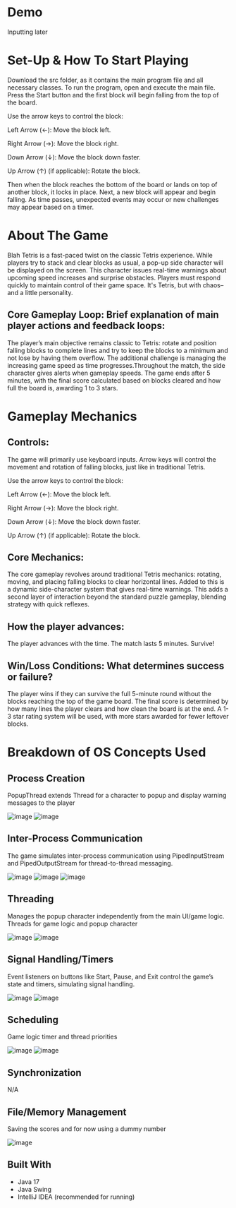 # Demo
Inputting later

# Set-Up & How To Start Playing
Download the src folder, as it contains the main program file and all necessary classes. To run the program, open and execute the main file. Press the Start button and the first block will begin falling from the top of the board. 

Use the arrow keys to control the block:

  Left Arrow (←): Move the block left.
  
  Right Arrow (→): Move the block right.
  
  Down Arrow (↓): Move the block down faster.
  
  Up Arrow (↑) (if applicable): Rotate the block.
  
Then when the block reaches the bottom of the board or lands on top of another block, it locks in place. Next, a new block will appear and begin falling. As time passes, unexpected events may occur or new challenges may appear based on a timer. 

# About The Game
Blah Tetris is a fast-paced twist on the classic Tetris experience. While players try to stack and clear blocks as usual, a pop-up side character will be displayed on the screen. This character issues real-time warnings about upcoming speed increases and surprise obstacles. Players must respond quickly to maintain control of their game space. It's Tetris, but with chaos–and a little personality.
## Core Gameplay Loop: Brief explanation of main player actions and feedback loops:
The player’s main objective remains classic to Tetris: rotate and position falling blocks to complete lines and try to keep the blocks to a minimum and not lose by having them overflow. The additional challenge is managing the increasing game speed as time progresses.Throughout the match, the side character gives alerts when gameplay speeds. The game ends after 5 minutes, with the final score calculated based on blocks cleared and how full the board is, awarding 1 to 3 stars.

# Gameplay Mechanics
## Controls:
The game will primarily use keyboard inputs. Arrow keys will control the movement and rotation of falling blocks, just like in traditional Tetris.

Use the arrow keys to control the block:

  Left Arrow (←): Move the block left.
  
  Right Arrow (→): Move the block right.
  
  Down Arrow (↓): Move the block down faster.
  
  Up Arrow (↑) (if applicable): Rotate the block.
  
## Core Mechanics:
The core gameplay revolves around traditional Tetris mechanics: rotating, moving, and placing falling blocks to clear horizontal lines. Added to this is a dynamic side-character system that gives real-time warnings. This adds a second layer of interaction beyond the standard puzzle gameplay, blending strategy with quick reflexes.
## How the player advances:
The player advances with the time. The match lasts 5 minutes. Survive!
## Win/Loss Conditions: What determines success or failure?
The player wins if they can survive the full 5-minute round without the blocks reaching the top of the game board. The final score is determined by how many lines the player clears and how clean the board is at the end. A 1-3 star rating system will be used, with more stars awarded for fewer leftover blocks.

# Breakdown of OS Concepts Used
## Process Creation
PopupThread extends Thread for a character to popup and display warning messages to the player

![image](https://github.com/user-attachments/assets/343b6627-ce7d-46e5-96a8-2880c31715ac)
![image](https://github.com/user-attachments/assets/a9d0f174-297e-400f-83d0-1c271e6a3104)
## Inter-Process Communication
The game simulates inter-process communication using PipedInputStream and PipedOutputStream for thread-to-thread messaging.

![image](https://github.com/user-attachments/assets/a31c3669-217c-4781-a57f-2ae674706e2c)
![image](https://github.com/user-attachments/assets/3487eb2a-109e-472c-b601-405062115312)
![image](https://github.com/user-attachments/assets/e3ee576e-82ed-4c6a-9a70-1bab703d311b)

## Threading
Manages the popup character independently from the main UI/game logic.
Threads for game logic and popup character

![image](https://github.com/user-attachments/assets/5a5c7170-2d9a-4613-9ae4-ae921fea24ce)
![image](https://github.com/user-attachments/assets/c7d8ce2a-bcf5-4f4b-ab23-bac8223def91)

## Signal Handling/Timers
Event listeners on buttons like Start, Pause, and Exit control the game’s state and timers, simulating signal handling.

![image](https://github.com/user-attachments/assets/6965062c-f877-4cb5-8c62-eea39742d6e3)
![image](https://github.com/user-attachments/assets/1788eecb-4a13-4cbe-940a-f52201fc0685)

## Scheduling
Game logic timer and thread priorities

![image](https://github.com/user-attachments/assets/c7d8ce2a-bcf5-4f4b-ab23-bac8223def91)
![image](https://github.com/user-attachments/assets/1788eecb-4a13-4cbe-940a-f52201fc0685)

## Synchronization
N/A

## File/Memory Management
Saving the scores and for now using a dummy number

![image](https://github.com/user-attachments/assets/18d7d23d-7a4f-4bea-8e27-082fcf647a09)

## Built With
- Java 17
- Java Swing
- IntelliJ IDEA (recommended for running)
